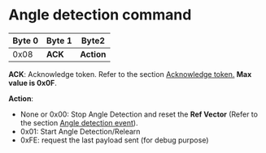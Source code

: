 # Angle detection command

|  Byte 0 |  Byte 1  |  Byte2      |
|---------|----------|-------------|
|  0x08   |  **ACK** |  **Action** |

 **ACK**: Acknowledge token. Refer to the section [Acknowledge token.](../../downlink-messages/ack-token/readme.md) **Max value is 0x0F**.

**Action**:

-   None or 0x00: Stop Angle Detection and reset the **Ref Vector** (Refer to the section [Angle detection event](../../functioning/event-messages/#angle-detection-all-operating-modes)).
-   0x01: Start Angle Detection/Relearn
-   0xFE: request the last payload sent (for debug purpose)